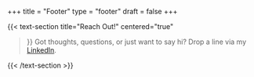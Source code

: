 +++
title =  "Footer"
type = "footer"
draft = false
+++


<!-- {{< contact-section
    contact_email_title="My mail"
    contact_email_email="<a href='mailto:jacobmcneilly15@gmail.com'>jacobmcneilly15@gmail.com</a>"
    contact_address_title="My location"
    contact_address_address="United States"
>}}

{{< newsletter-section 
    newsletter_title="Stay updated"
    newsletter_placeholder="Enter your email"
    newsletter_button="Subscribe"
    newsletter_success_message="Thank you for subscribing!"
    newsletter_error_message="Something went wrong, please try again."
    newsletter_note="We respect your privacy and won't share your data."
    form_action="/"
    form_method="POST"
>}} -->


{{< text-section
title="Reach Out!"
centered="true"
>}}
Got thoughts, questions, or just want to say hi? Drop a line via my [LinkedIn](https://www.linkedin.com/in/jacob-mcneilly-a6a516112/). <br> 
<a href="(https://www.linkedin.com/in/jacob-mcneilly-a6a516112/" 
    target="_blank" 
    rel="noopener noreferrer" 
    class="platform-links">
    <i class="icon-linkedin"></i>
</a>
<a href="(https://github.com/jcbmcn" 
    target="_blank" 
    rel="noopener noreferrer" 
    class="platform-links">
    <i class="icon-square-github"></i>
</a>
{{< /text-section >}}